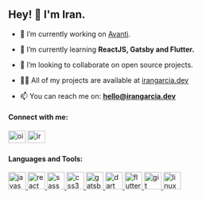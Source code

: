 <h2 align="left">Hey! 👋 I'm Iran.</h2>

- 🔭 I’m currently working on [Avanti](https://penseavanti.com.br).

- 🌱 I’m currently learning **ReactJS, Gatsby and Flutter.**

- 👯 I’m looking to collaborate on open source projects.

- 👨‍💻 All of my projects are available at [irangarcia.dev](https://irangarcia.dev)

- 📫 You can reach me on: **hello@irangarcia.dev**

<h4 align="left">Connect with me:</h4>
<p align="left">
<a href="https://twitter.com/oirangarcia" target="blank"><img src="https://cdn.jsdelivr.net/npm/simple-icons@3.0.1/icons/twitter.svg" alt="oirangarcia" height="25" width="35" /></a>
<a href="https://linkedin.com/in/irangarciaj" target="blank"><img  src="https://cdn.jsdelivr.net/npm/simple-icons@3.0.1/icons/linkedin.svg" alt="irangarciaj" height="25" width="35" /></a>
</p>

<h4 align="left">Languages and Tools:</h4>
<p align="left"> 
<a href="https://developer.mozilla.org/en-US/docs/Web/JavaScript" target="_blank"> <img src="https://devicons.github.io/devicon/devicon.git/icons/javascript/javascript-original.svg" alt="javascript" width="35" height="35"/> </a> 
<a href="https://reactjs.org/" target="_blank"> <img src="https://devicons.github.io/devicon/devicon.git/icons/react/react-original-wordmark.svg" alt="react" width="35" height="35"/> </a> 
<a href="https://sass-lang.com" target="_blank"> <img src="https://devicons.github.io/devicon/devicon.git/icons/sass/sass-original.svg" alt="sass" width="35" height="35"/> </a> 
<A href="https://www.w3schools.com/css/" target="_blank"> <img src="https://devicons.github.io/devicon/devicon.git/icons/css3/css3-original-wordmark.svg" alt="css3" width="35" height="35"/> </A>
<a href="https://www.gatsbyjs.com/" target="_blank"> <img src="https://www.vectorlogo.zone/logos/gatsbyjs/gatsbyjs-icon.svg" alt="gatsby" width="35" height="35"/> </a> 
<a href="https://dart.dev" target="_blank"> <img src="https://www.vectorlogo.zone/logos/dartlang/dartlang-icon.svg" alt="dart" width="35" height="35"/> </a> 
<a href="https://flutter.dev" target="_blank"> <img src="https://www.vectorlogo.zone/logos/flutterio/flutterio-icon.svg" alt="flutter" width="35" height="35"/> </a> 
<a href="https://git-scm.com/" target="_blank"> <img src="https://www.vectorlogo.zone/logos/git-scm/git-scm-icon.svg" alt="git" width="35" height="35"/> </a> 
<a href="https://www.linux.org/" target="_blank"> <img src="https://devicons.github.io/devicon/devicon.git/icons/linux/linux-original.svg" alt="linux" width="35" height="35"/> </a> 
</p>
